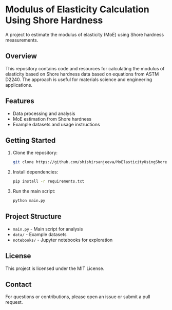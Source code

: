 # Modulus of Elasticity Calculation Using Shore Hardness

A project to estimate the modulus of elasticity (MoE) using Shore hardness measurements.

## Overview

This repository contains code and resources for calculating the modulus of elasticity based on Shore hardness data based on equations from ASTM D2240. The approach is useful for materials science and engineering applications. 

## Features

- Data processing and analysis
- MoE estimation from Shore hardness
- Example datasets and usage instructions

## Getting Started

1. Clone the repository:
    ```bash
    git clone https://github.com/shishirsanjeeva/MoElasticityUsingShoreHardness.git
    ```
2. Install dependencies:
    ```bash
    pip install -r requirements.txt
    ```
3. Run the main script:
    ```bash
    python main.py
    ```

## Project Structure

- `main.py` - Main script for analysis
- `data/` - Example datasets
- `notebooks/` - Jupyter notebooks for exploration

## License

This project is licensed under the MIT License.

## Contact

For questions or contributions, please open an issue or submit a pull request.